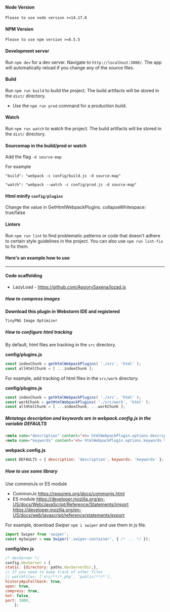 #### Node Version

`Please to use node version >=14.17.0`

#### NPM Version

`Please to use npm version >=8.5.5`

#### Development server

Run `npm dev` for a dev server.
Navigate to `http://localhost:3000/`.
The app will automatically reload if you change
any of the source files.

#### Build

Run `npm run build` to build the project.
The build artifacts will be stored in the `dist/` directory.

* Use the `npm run prod` command for a production build.

#### Watch

Run `npm run watch` to watch the project.
The build artifacts will be stored in the `dist/` directory.

#### Sourcemap in the build/prod or watch

Add the flag `-d source-map`

For example

`"build": "webpack -c config/build.js -d source-map"` <br>

`"watch": "webpack --watch -c config/prod.js -d source-map"`

#### Html minify `config/plugins`

Change the value in GetHtmlWebpackPlugins.
collapseWhitespace: true/false

#### Linters

Run `npm run lint` to find problematic patterns or code
that doesn't adhere to certain style guidelines in the
project. You can also use `npm run lint-fix` to fix them.

#### Here's an example how to use
<hr/>

#### Code scaffolding

* LazyLoad - https://github.com/ApoorvSaxena/lozad.js

##### How to compress images

**Download this plugin in Webstorm IDE and registered**
```
TinyPNG Image Optimizer
```

##### How to configure html tracking

By default, html files are tracking in the `src` directory.

**config/plugins.js**
```javascript
const indexChunk = getHtmlWebpackPlugins( './src', 'html' );
const allHtmlChunk = [ ...indexChunk ];
```

For example, add tracking of html files in the `src/work` directory.

**config/plugins.js**
```javascript
const indexChunk = getHtmlWebpackPlugins( './src', 'html' );
const workChunk = getHtmlWebpackPlugins( './src/work', 'html' );
const allHtmlChunk = [ ...indexChunk, ...workChunk ];
```

##### Metatags description and keywords are in webpack.config.js in the variable DEFAULTS
```html
<meta name="description" content="<%= htmlWebpackPlugin.options.description %>">
<meta name="keywords" content="<%= htmlWebpackPlugin.options.keywords %>">
```
**webpack.config.js**
```javascript
const DEFAULTS = { description: 'description', keywords: 'keywords' };
```

##### How to use some library

Use commonJs or ES module

* CommonJs
https://requirejs.org/docs/commonjs.html
* ES module
https://developer.mozilla.org/en-US/docs/Web/JavaScript/Reference/Statements/import
https://developer.mozilla.org/en-US/docs/web/javascript/reference/statements/export

For example, download *Swiper* `npm i swiper` and use them in js file.

```javascript
import Swiper from 'swiper';
const mySwiper = new Swiper('.swiper-container', { /* ... */ });
```

**config/dev.js**
```javascript
/* devServer */
config.devServer = {
static: {directory: paths.devServerDir,},
// If you need to keep track of other files
// watchFiles: ['src/**/*.php', 'public/**/*'],
historyApiFallback: true,
open: true,
compress: true,
hot: false,
port: 3000,
	};
```
